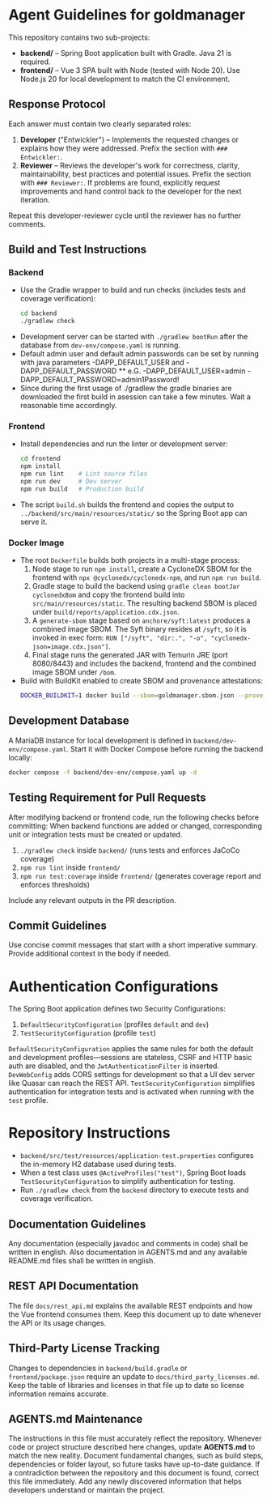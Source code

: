 # Agent Guidelines for goldmanager

This repository contains two sub-projects:

* **backend/** – Spring Boot application built with Gradle. Java 21 is required.
* **frontend/** – Vue 3 SPA built with Node (tested with Node 20).
  Use Node.js 20 for local development to match the CI environment.

## Response Protocol

Each answer must contain two clearly separated roles:

1. **Developer** ("Entwickler") – Implements the requested changes or
   explains how they were addressed. Prefix the section with
   `### Entwickler:`.
2. **Reviewer** – Reviews the developer's work for correctness, clarity,
   maintainability, best practices and potential issues. Prefix the section
   with `### Reviewer:`. If problems are found, explicitly request
   improvements and hand control back to the developer for the next
   iteration.

Repeat this developer-reviewer cycle until the reviewer has no further
comments.

## Build and Test Instructions

### Backend
* Use the Gradle wrapper to build and run checks (includes tests and coverage verification):
  ```bash
  cd backend
  ./gradlew check
  ```
* Development server can be started with `./gradlew bootRun` after the database from `dev-env/compose.yaml` is running.
* Default admin user and default admin passwords can be set by running with java parameters -DAPP_DEFAULT_USER and -DAPP_DEFAULT_PASSWORD
** e.G. -DAPP_DEFAULT_USER=admin -DAPP_DEFAULT_PASSWORD=admin1Password!
* Since during the first usage of ./gradlew the gradle binaries are downloaded the first build in asession can take a few minutes. Wait a reasonable time accordingly.

### Frontend
* Install dependencies and run the linter or development server:
  ```bash
  cd frontend
  npm install
  npm run lint    # Lint source files
  npm run dev     # Dev server
  npm run build   # Production build
  ```
* The script `build.sh` builds the frontend and copies the output to
  `../backend/src/main/resources/static/` so the Spring Boot app can serve it.

### Docker Image
* The root `Dockerfile` builds both projects in a multi-stage process:
  1. Node stage to run `npm install`, create a CycloneDX SBOM for the
     frontend with `npx @cyclonedx/cyclonedx-npm`, and run `npm run build`.
  2. Gradle stage to build the backend using `gradle clean bootJar cyclonedxBom`
     and copy the frontend build into `src/main/resources/static`. The resulting
     backend SBOM is placed under `build/reports/application.cdx.json`.
  3. A `generate-sbom` stage based on `anchore/syft:latest` produces a combined
     image SBOM. The Syft binary resides at `/syft`, so it is invoked in exec
     form: `RUN ["/syft", "dir:.", "-o", "cyclonedx-json=image.cdx.json"]`.
  4. Final stage runs the generated JAR with Temurin JRE (port 8080/8443) and
     includes the backend, frontend and the combined image SBOM under `/bom`.
* Build with BuildKit enabled to create SBOM and provenance attestations:
  ```bash
  DOCKER_BUILDKIT=1 docker build --sbom=goldmanager.sbom.json --provenance=mode=max -t goldmanager .
  ```

## Development Database
A MariaDB instance for local development is defined in
`backend/dev-env/compose.yaml`. Start it with Docker Compose before running the
backend locally:

```bash
docker compose -f backend/dev-env/compose.yaml up -d
```

## Testing Requirement for Pull Requests
After modifying backend or frontend code, run the following checks before
committing:
When backend functions are added or changed, corresponding unit or integration tests must be created or updated.

1. `./gradlew check` inside `backend/` (runs tests and enforces JaCoCo coverage)
2. `npm run lint` inside `frontend/`
3. `npm run test:coverage` inside `frontend/` (generates coverage report and enforces thresholds)

Include any relevant outputs in the PR description.

## Commit Guidelines
Use concise commit messages that start with a short imperative summary.
Provide additional context in the body if needed.

# Authentication Configurations
The Spring Boot application defines two Security Configurations:
1. `DefaultSecurityConfiguration` (profiles `default` and `dev`)
2. `TestSecurityConfiguration` (profile `test`)

`DefaultSecurityConfiguration` applies the same rules for both the default and
development profiles—sessions are stateless, CSRF and HTTP basic auth are
disabled, and the `JwtAuthenticationFilter` is inserted. `DevWebConfig` adds
CORS settings for development so that a UI dev server like Quasar can reach the
REST API. `TestSecurityConfiguration` simplifies
authentication for integration tests and is activated when running with the
`test` profile.

# Repository Instructions

- `backend/src/test/resources/application-test.properties` configures the in-memory H2 database used during tests.
- When a test class uses `@ActiveProfiles("test")`, Spring Boot loads `TestSecurityConfiguration` to simplify authentication for testing.
- Run `./gradlew check` from the `backend` directory to execute tests and coverage verification.
  
## Documentation Guidelines
Any documentation (especially javadoc and comments in code) shall be written in english.
Also documentation in AGENTS.md and any available README.md files shall be written in english.

## REST API Documentation
The file `docs/rest_api.md` explains the available REST endpoints and how the Vue frontend consumes them. Keep this document up to date whenever the API or its usage changes.

## Third-Party License Tracking
Changes to dependencies in `backend/build.gradle` or `frontend/package.json` require an update to `docs/third_party_licenses.md`. Keep the table of libraries and licenses in that file up to date so license information remains accurate.

## AGENTS.md Maintenance

The instructions in this file must accurately reflect the repository. Whenever
code or project structure described here changes, update **AGENTS.md** to match
the new reality. Document fundamental changes, such as build steps,
dependencies or folder layout, so future tasks have up-to-date guidance. If a
contradiction between the repository and this document is found, correct this
file immediately. Add any newly discovered information that helps developers
understand or maintain the project.
